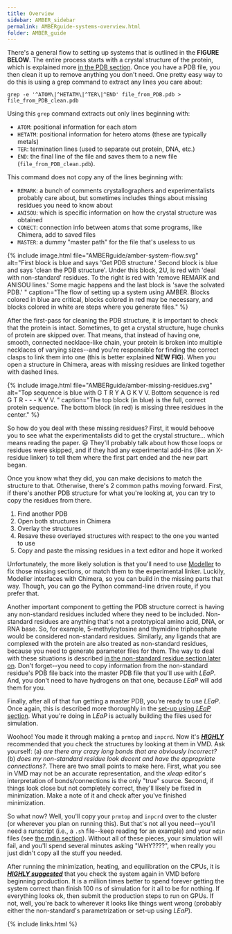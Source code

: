 ```yaml
---
title: Overview
sidebar: AMBER_sidebar
permalink: AMBERguide-systems-overview.html
folder: AMBER_guide
---
```


<link rel="stylesheet" href="css/theme-orange.css">

There's a general flow to setting up systems that is outlined in
the __FIGURE BELOW__. The entire process starts with a crystal structure of the
protein, which is explained more [in the PDB section](AMBERguide-PDBs.html).
Once you have a PDB file, you then clean it up to remove anything you don't
need. One pretty easy way to do this is using a grep command to extract any
lines you care about:

```
grep -e '^ATOM\|^HETATM\|^TER\|^END' file_from_PDB.pdb > file_from_PDB_clean.pdb
```

Using this `grep` command extracts out only lines beginning with:

* `ATOM`: positional information for each atom
* `HETATM`: positional information for hetero atoms (these are typically metals)
* `TER`: termination lines (used to separate out protein, DNA, etc.)
* `END`: the final line of the file
and saves them to a new file (`file_from_PDB_clean.pdb`).

This command does not copy any of the lines beginning with:
* `REMARK`: a bunch of comments crystallographers and experimentalists probably
care about, but sometimes includes things about missing residues you need to
know about
* `ANISOU`: which is specific information on how the crystal structure was
obtained
* `CONECT`: connection info between atoms that some programs, like Chimera,
add to saved files
* `MASTER`: a dummy "master path" for the file that's useless to us

<!-- FIX ME -->
{% include image.html file="AMBERguide/amber-system-flow.svg"
alt="First block is blue and says 'Get PDB structure.' Second block is blue and
says 'clean the PDB structure'. Under this block, 2U, is red with 'deal with
non-standard' residues. To the right is red with 'remove REMARK and ANISOU
lines.' Some magic happens and the last block is 'save the solvated PDB.'
"
caption="The flow of setting up a system using AMBER. Blocks colored in blue
are critical, blocks colored in red may be necessary, and blocks colored in
white are steps where you generate files." %}
<!-- END IMAGE -->

After the first-pass for cleaning the PDB structure, it is important to check
that the protein is intact. Sometimes, to get a crystal structure, huge chunks
of protein are skipped over. That means, that instead of having one, smooth,
connected necklace-like chain, your protein is broken into multiple necklaces
of varying sizes--and you're responsible for finding the correct clasps to link
them into one (this is better explained __NEW FIG__). When you open a structure
in Chimera, areas with missing residues are linked together with dashed lines.

<!-- FIX ME -->
{% include image.html file="AMBERguide/amber-missing-residues.svg"
alt="Top sequence is blue with G T R Y A G K V V. Bottom sequence is red
G T R - - - K V V.
"
caption="The top block (in blue) is the full, correct protein sequence.
The bottom block (in red) is missing three residues in the center." %}
<!-- END IMAGE -->

So how do you deal with these missing residues? First, it would behoove you to
see what the experimentalists did to get the crystal structure... which means
reading the paper. :smiley: They'll probably talk about how those loops or
residues were skipped, and if they had any experimental add-ins (like an
    X-residue linker) to tell them where the first part ended and the new part
    began.

Once you know what they did, you can make decisions to match the structure to
that. Otherwise, there's 2 common paths moving forward. First, if there's
another PDB structure for what you're looking at, you can try to copy the
residues from there.

1. Find another PDB
2. Open both structures in Chimera
3. Overlay the structures
4. Resave these overlayed structures with respect to the one you wanted to use
5. Copy and paste the missing residues in a text editor and hope it worked

Unfortunately, the more likely solution is that you'll need to use
[Modeller](https://salilab.org/modeller/) to fix those missing sections, or
match them to the experimental linker. Luckily, Modeller interfaces with
Chimera, so you can build in the missing parts that way. Though, you can go
the Python command-line driven route, if you prefer that.

Another important component to getting the PDB structure correct is having any
non-standard residues included where they need to be included. Non-standard
residues are anything that's not a prototypical amino acid, DNA, or RNA base.
So, for example, 5-methylcytosine and thymidine triphosphate would be
considered non-standard residues. Similarly, any ligands that are complexed
with the protein are also treated as non-standard residues, because you need to
generate parameter files for them. The way to deal with these situations is
described
[in the non-standard residue section later on](AMBERguide-non-standards.html).
Don't forget--you need to copy information from the non-standard residue's PDB
file back into the master PDB file that you'll use with *LEaP*. And, you don't
need to have hydrogens on that one, because *LEaP* will add them for you.

Finally, after all of that fun getting a master PDB, you're ready to use
*LEaP*. Once again, this is described more thoroughly in the
[set-up using <i>LEaP</i> section](AMBERguide-LEAP.html). What you're doing in
*LEaP* is actually building the files used for simulation.

Woohoo! You made it through making a `prmtop` and `inpcrd`. Now it's
<u>**_HIGHLY_**</u> recommended that you check the structures by looking at them
in VMD. Ask yourself: (a) *are there any crazy long bonds that are obviously
incorrect?* (b) *does my non-standard residue look decent and have the
appropriate connections?*. There are two small points to make here. First, what
you see in VMD may not be an accurate representation, and the *xleap* editor's
interpretation of bonds/connections is the only "true" source. Second, if
things look close but not completely correct, they'll likely be fixed in
minimization. Make a note of it and check after you've finished minimization.

So what now? Well, you'll copy your `prmtop` and `inpcrd` over to the cluster
(or wherever you plan on running this). But that's not all you need--you'll
need a runscript (i.e., a  `.sh` file--keep reading for an example) and your
`mdin` files (see [the mdin section](AMBERguide-mdins.html)). Without all of
these pieces, your simulation will fail, and you'll spend several minutes
asking "WHY????", when really you just didn't copy all the stuff you needed.

After running the minimization, heating, and equilibration on the CPUs, it is
<u>**_HIGHLY suggested_**</u> that you check the system again in VMD before
beginning production. It is a million times better to spend forever getting the
system correct than finish 100 ns of simulation for it all to be for nothing.
If everything looks ok, then submit the production steps to run on GPUs. If
not, well, you're back to wherever it looks like things went wrong (probably
    either the non-standard's parametrization or set-up using *LEaP*).

{% include links.html %}
